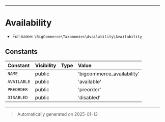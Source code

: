 ***

# Availability





* Full name: `\BigCommerce\Taxonomies\Availability\Availability`


## Constants

| Constant | Visibility | Type | Value |
|:---------|:-----------|:-----|:------|
|`NAME`|public| |&#039;bigcommerce_availability&#039;|
|`AVAILABLE`|public| |&#039;available&#039;|
|`PREORDER`|public| |&#039;preorder&#039;|
|`DISABLED`|public| |&#039;disabled&#039;|




***
> Automatically generated on 2025-01-13
